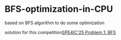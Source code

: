 # BFS-optimization-in-CPU
based on BFS algorithm to do some optimization 

solution for this competition[SPE4IC'25 Problem 1: BFS](https://speedcode.org/ide/contest.html?ppopp_test_bfs_v1)
